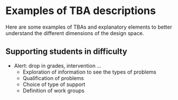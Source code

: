 # Examples of TBA descriptions

Here are some examples of TBAs and explanatory elements to better understand the different dimensions of the design space.

## Supporting students in difficulty

* Alert: drop in grades, intervention ...
  * Exploration of information to see the types of problems
  * Qualification of problems
  * Choice of type of support
  * Definition of work groups

